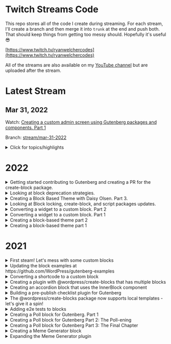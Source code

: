 # Twitch Streams Code
This repo stores all of the code I create during streaming. For each stream, I'll create a branch and then merge it into `trunk` at the end and push both. That should keep things from getting too messy should. Hopefully it's useful 😎

[https://www.twitch.tv/ryanwelchercodes](https://www.twitch.tv/ryanwelchercodes)

All of the streams are also available on my [YouTube channel](https://www.youtube.com/channel/UC_kRIqFHtN8ccB_mTmHyGDg) but are uploaded after the stream.

# Latest Stream #

## Mar 31, 2022

Watch: [Creating a custom admin screen using Gutenberg packages and components. Part 1](https://www.twitch.tv/videos/1442143491)

Branch: [stream/mar-31-2022](https://github.com/ryanwelcher/twitch/tree/stream/mar-31-2022)
<details>
<summary>Click for topics/highlights</summary>

* Registered a new admin page for the plugin settings page.
* Used `render` from the `@wordpress/element` package to render our basic settings page.
* Messed around with the `<TabPanel />` component to manage the different sections of the page.
* Learned a great trick to enqueue the matching CSS for any package we reference.
* Set up a new option to save our data.
* Used `getEntityProp` hook to access our setting.
* Learned that although we can set the value of the option using the hook in state, we have to also used `saveEditedEntityRecord` to persist the change in the database.
</details>

# 2022 #
<details>
<summary>Getting started contributing to Gutenberg and creating a PR for the create-block package.</summary>

* Date: Mar 24, 2021
* [Watch on YouTube](https://www.youtube.com/watch?v=2AeX-1qeA_g)

* Topics/Highlights:
	* There is no code for this stream in the repo.
	* We talk about getting set up locally for contributing to Gutenberg.
	* We walked through creating a new issue for our feature - [#39722](https://github.com/WordPress/gutenberg/issues/39722)
	* We added the `npmDevDependencies` template variable to the `@wordpress/create-block` package
	* We walked through creating a pull request for our changes - [#39723](https://github.com/WordPress/gutenberg/pull/39723)
	* We got it merged! Huge props to @dgwyer for the suggestion and getting co-contributor credit on the changes!
</details>

<details>
<summary>Looking at block deprecation strategies.</summary>

* Date: Feb 17, 2021
* [Watch on YouTube](https://www.youtube.com/watch?v=BWXcQEbVSx8)
* [Branch](https://github.com/ryanwelcher/twitch/tree/stream/feb-17-2022)

* Topics/Highlights:
	* We talk about using deprecations for static blocks.
	* We learn how to convert a static block to a dynamic one
</details>


<details>
<summary>Creating a Block Based Theme with Daisy Olsen. Part 3.</summary>
* Date: Feb 10, 2022
* [Watch on YouTube](https://www.youtube.com/watch?v=kmbiQ6TsYd0)
* [Branch](https://github.com/ryanwelcher/twitch/tree/stream/feb-10-2022)

* Topics/Highlights:
	* Final stream with Daisy 😞
	* We create a single post with a sidebar
	* We create a 404 page
	* Demo the upcoming style pattern changes
</details>

<details>
<summary>Looking at Block locking, create-block, and script packages updates.</summary>

* Date: Feb 3, 2022
* [Watch on YouTube](https://www.youtube.com/watch?v=kmbiQ6TsYd0)
* [Branch](https://github.com/ryanwelcher/twitch/tree/stream/feb-3-2022)

* Topics/Highlights:
	* Demo'd block-level locking using this [repo/plugin.](https://github.com/ryanwelcher/gutenberg-block-level-locking)
	* Demo'd how `@wordpress/scripts` now supports multiple blocks by default.
	* Went through the updates to the `@wordpress/create-block` package.
	* Create a template for the `@wordpress/create-block` package for Dynamic blocks.
	* Published the template to [npm.](https://www.npmjs.com/package/@ryanwelcher/dynamic-block-template)
</details>

<details>
<summary>Converting a widget to a custom block. Part 2</summary>

* Date: Jan 27, 2022
* [Watch on YouTube](https://www.youtube.com/watch?v=3E4pcubPkEo&t=2s)
* [Branch](https://github.com/ryanwelcher/twitch/tree/stream/jan-27-2022)

* Topics/Highlights:
	* Used the `useEffect` and `useState` hooks
	* Added caching for the front end via the [Transient API](https://developer.wordpress.org/apis/handbook/transients/)
</details>

<details>
<summary>Converting a widget to a custom block. Part 1</summary>

* Date: Jan 20, 2022
* [Watch on YouTube](https://www.youtube.com/watch?v=ls1_XTfQJmg)
* [Branch](https://github.com/ryanwelcher/twitch/tree/stream/jan-20-2022)

* Topics/Highlights:
	* Daisy was feeling under the weather so we switched topics
	* Explored an existing widget to convert into a blocks
	* Scaffolded the files with the `@wordpress/create-block` package
	* Started with retrieving Gutenberg props via their [API](https://docs.github.com/en/rest/reference/commits).
	* Created the attributes and controls to manage the params for the query
</details>

<details>
<summary>Creating a block-based theme part 2</summary>

* Date: Jan 13, 2022
* [Watch on YouTube](https://www.youtube.com/watch?v=NX_7P2lvuwU)
* [Branch](https://github.com/ryanwelcher/twitch/tree/stream/jan-13-2022)


* Topics/Highlights:
	* Joined by Daisy Olsen
    * Created a header.html and footer.html template parts
	* Discovered an issue with the Navigation block that has [already been fixed](https://github.com/WordPress/gutenberg/pull/37718) and will be released with the next version of the Gutenberg plugin.
	* Defined a custom gradient in theme.json
</details>

<details>
<summary>Creating a block-based theme part 1</summary>

* Date: Jan 6, 2022
* [Watch on YouTube](https://www.youtube.com/watch?v=NX_7P2lvuwU)
* [Branch](https://github.com/ryanwelcher/twitch/tree/stream/jan-6-2022)

* Topics/Highlights:
	* Joined by Daisy Olsen
    * Went through how Block Based Themes are structure by examining the TwentyTwentyTwo theme
    * Started creating a theme from scratch
    * Created a couple of templates
    * Used theme.json to define some settings and styles.
</details>

# 2021 #

<details>
<summary>First steam! Let's mess with some custom blocks</summary>

* Date: Sept 17, 2021
* [Watch on YouTube](https://www.youtube.com/watch?v=riqDs7nBMGg)
* [Branch](https://github.com/ryanwelcher/twitch/tree/stream/sept-17-2021)

* Topics/Highlights:
	* We talked about creating blocks from scratch using [`@wordpress/scripts`](https://developer.wordpress.org/block-editor/reference-guides/packages/packages-scripts/)
	* Demonstrated the differences between Dynamic and Static blocks
	* Showed how to save attributes in a block.
	* Used the [`@wordpress/create-block](https://developer.wordpress.org/block-editor/reference-guides/packages/packages-create-block/) package to scaffold a new block. 🔥🔥🔥🔥
	* Talked about using how to get multiple blocks in a plugin ( code was never completed)
	* Audio issues 😞
	* Ryan not able to type while people watch ( recurring theme...)
	* Worked with `getEntityRecords`, `isResolving`, and `invalidateResolver` to display posts in the Block Editor. Inspired by [this blog post](https://ryanwelcher.com/2021/08/requesting-data-in-gutenberg-with-getentityrecords/).
</details>

<details>
<summary>Updating the block examples at https://github.com/WordPress/gutenberg-examples</summary>

* Date: Sept 23, 2021
* [Watch on YouTube](https://www.youtube.com/watch?v=-Twnr1oFnJQ)
* [Branch](https://github.com/ryanwelcher/twitch/tree/stream/sept-23-2021)

* Topics/Highlights:
	* No code in this repos, as we updated some of the blocks in the [Gutenberg Examples](https://github.com/WordPress/gutenberg-examples) repo.
	* Discussed that if a block isn't using [`@wordpress/scripts`](https://developer.wordpress.org/block-editor/reference-guides/packages/packages-scripts/) for a build process, that we need to manually add the `index.asset.php` file.
	* Figured out how the useBlockProps hook worked when passing items. Thanks to everyone who helped on that one!
</details>

<details>
<summary>Converting a shortcode to a custom block</summary>

* Date: Sept 30, 2021
* [Watch on YouTube](https://www.youtube.com/watch?v=mVuGLI9kbcc)
* [Branch]((https://github.com/ryanwelcher/twitch/tree/stream/sept-30-2021)

* Topics/Highlights:
	* Talked about custom entry points when using `@wordpress/scripts`
	* Converted a shortcode to a custom block.
	* Learned that Transforms are very confusing and the docs aren't that helpful.
	* Ryan's first day with JS `for` loops and React 🤦‍♂️

</details>

<details>
<summary>Creating a plugin with @wordpress/create-blocks that has multiple blocks</summary>

* Date: Oct 7, 2021
* [Watch on YouTube](https://www.youtube.com/watch?v=lwXXckW3dT0)
* [Branch](https://github.com/ryanwelcher/twitch/tree/stream/oct-7-2021)

* Topics/Highlights:
	* Used the @wordpress/create-block package to scaffold a new plugin with a single block.
	* Restructured the plugin to allow for registering multiple blocks.
	* Added a custom `webpack.config.js` to set up one entry point per block.
	* Demo'd a custom template that uses the same structure: `npx @wordpress/create-block --template @ryanwelcher/multiple-blocks-template`.
	* https://www.npmjs.com/package/@ryanwelcher/multiple-blocks-template

</details>

<details>
<summary>Creating an accordion block that uses the InnerBlock component</summary>

* Date: Oct 14, 2021
* [Watch on YouTube](https://www.youtube.com/watch?v=ZjYgdf6RKPU)
* [Branch](https://github.com/ryanwelcher/twitch/tree/stream/oct-14-2021)

* Topics/Highlights:
	* Used the @wordpress/create-block along with the my `@ryanwelcher/multiple-blocks-template` to setup the plugin.

</details>

<details>
<summary>Building a pre-publish checklist plugin for Gutenberg</summary>

* Date: Oct 21, 2021
* [Watch on YouTube](https://www.youtube.com/watch?v=ZHmiI1p26Vc)
* [Branch](https://github.com/ryanwelcher/twitch/tree/stream/oct-21-2021)

* Topics/Highlights:
	* Inspired by [this WordPress Stack Exchange question](https://wordpress.stackexchange.com/questions/339138/add-pre-publish-conditions-to-the-block-editor/) and [this article by Rich Tabor](https://richtabor.com/gutenberg-publishing-checklist/)
	* Introduced [registerPlugin](https://developer.wordpress.org/block-editor/reference-guides/packages/packages-plugins/) and some of the [slots available in Gutenberg](https://developer.wordpress.org/block-editor/reference-guides/slotfills/).
	* Learned how to disabled the Publish button
	* Added requirements for word count, having a featured image, and having at least one category selected that is not Uncategorized
</details>

<details>
<summary>The @wordpress/create-blocks package now supports local templates - let's give it a spin!</summary>

* Date: Oct 28, 2021
* [Watch on YouTube](https://www.youtube.com/watch?v=aH2KK-6kKCM)
* [Branch](https://github.com/ryanwelcher/twitch/tree/stream/oct-28-2021)

* Topics/Highlights:
	* Discussed new feature in `@wordpress/create-block` that allows using local directories for templates.
	* Created custom template to build out additional blocks.
	* Showed how the $scheme property in block.json is 🔥🔥🔥
	* Linked to great article by Marcus Kazmierczak on how to [create your own custom template](https://mkaz.blog/wordpress/make-your-own-create-block-templates/)
</details>

<details>
<summary>Adding e2e tests to blocks</summary>

* Date: Nov 4, 2021
* [Watch on YouTube](https://www.youtube.com/watch?v=pI1hGE3IFqc)
* [Branch](https://github.com/ryanwelcher/twitch/tree/stream/nov-4-2021)

* Topics/Highlights:
	* Discussed how the `@wordpress/scripts` package contains the e2e testing tools
	* Discussed how we also need `@wordpress/env` to run them.
	* Created a basic e2e test suite to test if the block was inserted and that the content was correct
	* Discussed using snapshots and the difference between `toMatchSnapshot` and `toMatchInlineSnapshot`
	* Discussed how to pre-populate the test database with content using npm [`pre` commands](https://docs.npmjs.com/cli/v7/using-npm/scripts) and the [`wp-env run` command](https://developer.wordpress.org/block-editor/reference-guides/packages/packages-env/#wp-env-run-container-command)
	* Created a test to ensure that the block saved test input by the user as the `message` attribute.
</details>

<details>
<summary>Creating a Poll block for Gutenberg. Part 1</summary>

* Date: Nov 18, 2021
* [Watch on YouTube](https://www.youtube.com/watch?v=G6sxo9tpRvA)
* [Branch](https://github.com/ryanwelcher/twitch/tree/stream/nov-18-2021)

* Topics/Highlights:
	* Started the Poll block using an external React library ( Google Charts) to display the content.

</details>

<details>
<summary>Creating a Poll block for Gutenberg Part 2: The Poll-ening</summary>

* Date: Nov 25, 2021
* [Watch on YouTube](https://www.youtube.com/watch?v=Tu3QPaJOS7I)
* [Branch](https://github.com/ryanwelcher/twitch/tree/stream/nov-24-2021)

* Topics/Highlights:
	* Decided that I hated the approach from the last stream and moved to using InnerBlocks.
	* Used block context to pass the color from the main Poll block to the child Poll Item block.
	* CSS hates me and I have removed it from my Christmas card list.
</details>

<details>
<summary>Creating a Poll block for Gutenberg Part 3: The Final Chapter</summary>

* Date: Dec 2, 2021
* [Watch on YouTube](https://www.youtube.com/watch?v=4bfxzdVVm1o)
* [Branch](https://github.com/ryanwelcher/twitch/tree/stream/dec-1-2021)

* Topics/Highlights:
	* Finished the Poll Block
	* Wrote the JavaScript to allow the voting and display to happen
	* Used `getThemeSupports()` to retrieve the color palette.
	* I learned about `mix-blend-mode` and LOVE IT. @props to floridaCoderMan 🔥🔥🔥🔥
</details>

<details>
<summary>Creating a Meme Generator block</summary>

* Date: Dec 9, 2021
* [Watch on YouTube](https://www.youtube.com/watch?v=9bE3J64brps)
* [Branch](https://github.com/ryanwelcher/twitch/tree/stream/dec-9-2021)

* Topics/Highlights:
	* Worked with the `@wordpress/create-block` package
	* Used the useEffect hook to retrieve meme data from an external API and stored it using useState
	* Leveraged the `supports` object in block.json to introduce color and font controls.
	* Leverage the `BlockControls` component to add a custom button to the block toolbar.
</details>

<details>
<summary>Expanding the Meme Generator plugin</summary>

* Date: Dec 16, 2021
* [Watch on YouTube](https://www.youtube.com/watch?v=fTT_ZIpU-Fk)
* [Branch](https://github.com/ryanwelcher/twitch/tree/stream/dec-16-2021)

* Topics/Highlights:
	* Added `TabPanel` to the existing `Placeholder` component to be able to choose being images provided by the API or from the Media Library
	* Added the ability to upload and use an image from the Media Library using the `MediaUpload` and `MediaUploadCheck` components.
	* Display the images that are associated with the current post in the same way we're showing the API images.
	* Talked about some great ways to get started with contributing to WordPress
	* Happy Holidays!
</details>
